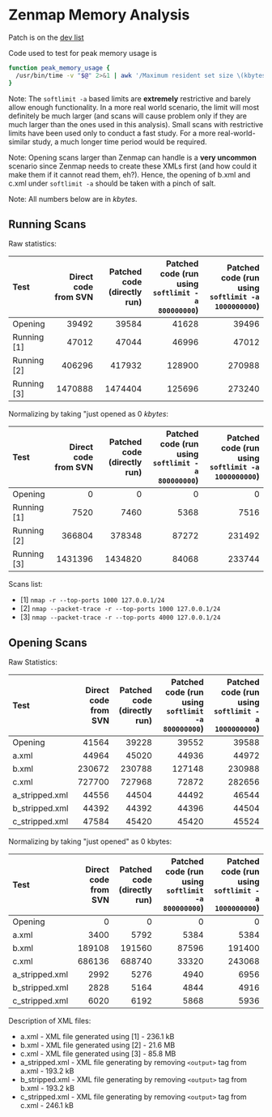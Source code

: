 Zenmap Memory Analysis
======================

Patch is on the [dev list](http://seclists.org/nmap-dev/2014/q2/429)

Code used to test for peak memory usage is
```bash
function peak_memory_usage {
  /usr/bin/time -v "$@" 2>&1 | awk '/Maximum resident set size \(kbytes\): /{print $6 " kbytes"}' | tee /dev/tty | xclip -selection clipboard
}
```

Note: The `softlimit -a` based limits are **extremely** restrictive and barely allow enough functionality. In a more real world scenario, the limit will most definitely be much larger (and scans will cause problem only if they are much larger than the ones used in this analysis). Small scans with restrictive limits have been used only to conduct a fast study. For a more real-world-similar study, a much longer time period would be required.

Note: Opening scans larger than Zenmap can handle is a **very uncommon** scenario since Zenmap needs to create these XMLs first (and how could it make them if it cannot read them, eh?). Hence, the opening of b.xml and c.xml under `softlimit -a` should be taken with a pinch of salt.

Note: All numbers below are in _kbytes_.

Running Scans
-------------

Raw statistics:

| Test        | Direct code from SVN | Patched code (directly run) | Patched code (run using `softlimit -a 800000000`) | Patched code (run using `softlimit -a 1000000000`) |
|:------------|---------------------:|----------------------------:|--------------------------------------------------:|---------------------------------------------------:|
| Opening     | 39492                | 39584                       | 41628                                             | 39496                                              |
| Running [1] | 47012                | 47044                       | 46996                                             | 47012                                              |
| Running [2] | 406296               | 417932                      | 128900                                            | 270988                                             |
| Running [3] | 1470888              | 1474404                     | 125696                                            | 273240                                             |

Normalizing by taking "just opened as 0 _kbytes_:

| Test        | Direct code from SVN | Patched code (directly run) | Patched code (run using `softlimit -a 800000000`) | Patched code (run using `softlimit -a 1000000000`) |
|:------------|---------------------:|----------------------------:|--------------------------------------------------:|---------------------------------------------------:|
| Opening     | 0                    | 0                           | 0                                                 | 0                                                  |
| Running [1] | 7520                 | 7460                        | 5368                                              | 7516                                               |
| Running [2] | 366804               | 378348                      | 87272                                             | 231492                                             |
| Running [3] | 1431396              | 1434820                     | 84068                                             | 233744                                             |


Scans list:

+ [1] `nmap -r --top-ports 1000 127.0.0.1/24`
+ [2] `nmap --packet-trace -r --top-ports 1000 127.0.0.1/24`
+ [3] `nmap --packet-trace -r --top-ports 4000 127.0.0.1/24`




Opening Scans
-------------

Raw Statistics:

| Test           | Direct code from SVN | Patched code (directly run) | Patched code (run using `softlimit -a 800000000`) | Patched code (run using `softlimit -a 1000000000`) |
|:---------------|---------------------:|----------------------------:|--------------------------------------------------:|---------------------------------------------------:|
| Opening        | 41564                | 39228                       | 39552                                             | 39588                                              |
| a.xml          | 44964                | 45020                       | 44936                                             | 44972                                              |
| b.xml          | 230672               | 230788                      | 127148                                            | 230988                                             |
| c.xml          | 727700               | 727968                      | 72872                                             | 282656                                             |
| a_stripped.xml | 44556                | 44504                       | 44492                                             | 46544                                              |
| b_stripped.xml | 44392                | 44392                       | 44396                                             | 44504                                              |
| c_stripped.xml | 47584                | 45420                       | 45420                                             | 45524                                              |

Normalizing by taking "just opened" as 0 kbytes:

| Test           | Direct code from SVN | Patched code (directly run) | Patched code (run using `softlimit -a 800000000`) | Patched code (run using `softlimit -a 1000000000`) |
|:---------------|---------------------:|----------------------------:|--------------------------------------------------:|---------------------------------------------------:|
| Opening        | 0                    | 0                           | 0                                                 | 0                                                  |
| a.xml          | 3400                 | 5792                        | 5384                                              | 5384                                               |
| b.xml          | 189108               | 191560                      | 87596                                             | 191400                                             |
| c.xml          | 686136               | 688740                      | 33320                                             | 243068                                             |
| a_stripped.xml | 2992                 | 5276                        | 4940                                              | 6956                                               |
| b_stripped.xml | 2828                 | 5164                        | 4844                                              | 4916                                               |
| c_stripped.xml | 6020                 | 6192                        | 5868                                              | 5936                                               |

Description of XML files:

+ a.xml - XML file generated using [1] - 236.1 kB
+ b.xml - XML file generated using [2] - 21.6 MB
+ c.xml - XML file generated using [3] - 85.8 MB
+ a_stripped.xml - XML file generating by removing `<output>` tag from a.xml - 193.2 kB
+ b_stripped.xml - XML file generating by removing `<output>` tag from b.xml - 193.2 kB
+ c_stripped.xml - XML file generating by removing `<output>` tag from c.xml - 246.1 kB
